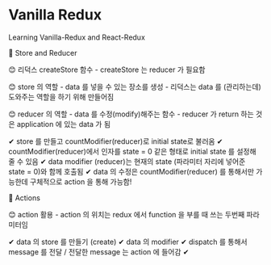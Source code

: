 # Vanilla Redux

Learning Vanilla-Redux and React-Redux

📌 Store and Reducer

  😊 리덕스 createStore 함수
    - createStore 는 reducer 가 필요함

  😊 store 의 역할
    - data 를 넣을 수 있는 장소를 생성
    - 리덕스는 data 를 (관리하는데) 도와주는 역할을 하기 위해 만들어짐

  😊 reducer 의 역할
    - data 를 수정(modify)해주는 함수
    - reducer 가 return 하는 것은 application 에 있는 data 가 됨

  ✔ store 를 만들고 countModifier(reducer)로 initial state로 불러옴
  ✔ countModifier(reducer)에서 인자를 state = 0 같은 형태로 initial state 를 설정해줄 수 있음
  ✔ data modifier (reducer)는 현재의 state (파라미터 자리에 넣어준 state = 0)와 함께 호출됨 
  ✔ data 의 수정은 countModifier(reducer) 를 통해서만 가능한데 구체적으로 action 을 통해 가능함!

📌 Actions

  😊 action 활용
    - action 의 위치는 redux 에서 function 을 부를 때 쓰는 두번째 파라미터임 

  ✔ data 의 store 를 만들기 (create)
  ✔ data 의 modifier
  ✔ dispatch 를 통해서 message 를 전달 / 전달한 message 는 action 에 들어감
  ✔ 